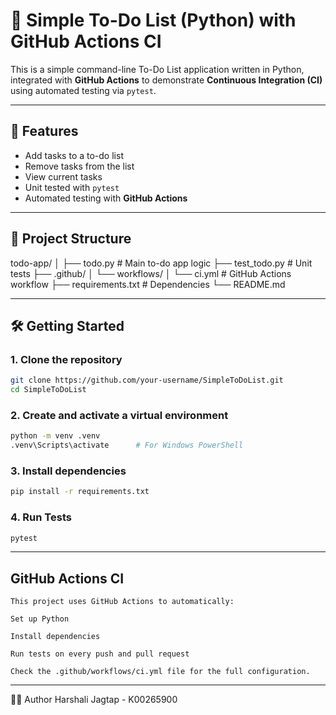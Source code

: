 # 📝 Simple To-Do List (Python) with GitHub Actions CI

This is a simple command-line To-Do List application written in Python, integrated with **GitHub Actions** to demonstrate **Continuous Integration (CI)** using automated testing via `pytest`.

---

## 🚀 Features

- Add tasks to a to-do list  
- Remove tasks from the list  
- View current tasks  
- Unit tested with `pytest`  
- Automated testing with **GitHub Actions**

---

## 📂 Project Structure

todo-app/
│
├── todo.py             # Main to-do app logic
├── test_todo.py        # Unit tests
├── .github/
│   └── workflows/
│       └── ci.yml      # GitHub Actions workflow
├── requirements.txt    # Dependencies
└── README.md


---

## 🛠️ Getting Started

### 1. Clone the repository
```bash
git clone https://github.com/your-username/SimpleToDoList.git
cd SimpleToDoList
```
### 2. Create and activate a virtual environment
```bash
python -m venv .venv
.venv\Scripts\activate      # For Windows PowerShell
```
### 3. Install dependencies
```bash
pip install -r requirements.txt
```
### 4. Run Tests
```bash
pytest
```
---
## GitHub Actions CI
```text
This project uses GitHub Actions to automatically:

Set up Python

Install dependencies

Run tests on every push and pull request

Check the .github/workflows/ci.yml file for the full configuration.
```
---
🙋‍♀️ Author
Harshali Jagtap - K00265900
